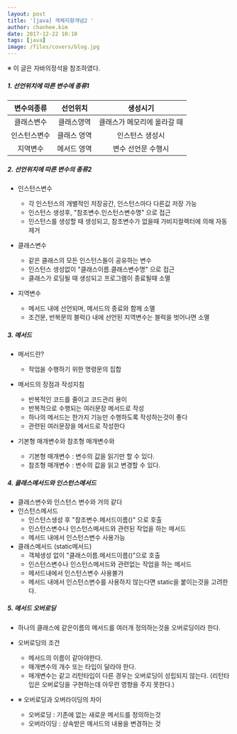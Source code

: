 ```yaml
---
layout: post
title: '[java] 객체지향개념2 '
author: chanhee.kim
date: 2017-12-22 10:10
tags: [java]
image: /files/covers/blog.jpg
---
```


※ 이 글은 자바의정석을 참조하였다.

##### 1. 선언위치에 따른 변수에 종류1

  | 변수의종류 | 선언위치 | 생성시기 |
  |:---:|:---:|:---:|
  |클래스변수|클래스영역|클래스가 메모리에 올라갈 때|
  |인스턴스변수|클래스 영역|인스턴스 생성시|
  |지역변수|메서드 영역|변수 선언문 수행시|

##### 2. 선언위치에 따른 변수의 종류2

 - 인스턴스변수
   - 각 인스턴스의 개별적인 저장공간, 인스턴스마다 다른값 저장 가능
   - 인스턴스 생성후, "참조변수.인스턴스변수명" 으로 접근
   - 인스턴스를 생성할 때 생성되고, 참조변수가 없을때 가비지컬렉터에 의해 자동제거

 - 클래스변수
   - 같은 클래스의 모든 인스턴스들이 공유하는 변수
   - 인스턴스 생성없이 "클래스이름.클래스변수명" 으로 접근
   - 클래스가 로딩될 때 생성되고 프로그램이 종료될때 소멸
 - 지역변수
   - 메서드 내에 선언되며, 메서드의 종료와 함께 소멸
   - 조건문, 반복문의 블럭{} 내에 선언된 지역변수는 블럭을 벗어나면 소멸

##### 3. 메서드

 - 메서드란?
   - 작업을 수행하기 위한 명령문의 집합

 - 메서드의 장점과 작성지침
   - 반복적인 코드를 줄이고 코드관리 용이
   - 반복적으로 수행되는 여러문장 메서드로 작성
   - 하나의 메서드는 한가지 기능만 수행하도록 작성하는것이 좋다
   - 관련된 여러문장을 메서드로 작성한다

 - 기본형 매개변수와 참조형 매개변수와
   - 기본형 매개변수 : 변수의 값을 읽기만 할 수 있다.
   - 참조형 매개변수 : 변수의 값을 읽고 변경할 수 있다.

##### 4. 클래스메서드와 인스턴스메서드

 - 클래스변수와 인스턴스 변수와 거의 같다
 - 인스턴스메서드
   - 인스턴스생성 후 "참조변수.메서드이름()" 으로 호출
   - 인스턴스변수나 인스턴스메서드와 관련된 작업을 하는 메서드
   - 메서드 내에서 인스턴스변수 사용가능
 - 클래스메서드 (static메서드)
   - 객체생성 없이 "클래스이름.메서드이름()"으로 호출
   - 인스턴스변수나 인스턴스메서드와 관련없는 작업을 하는 메서드
   - 메서드내에서 인스턴스변수 사용불가
   - 메서드 내에서 인스턴스변수를 사용하지 않는다면 static을 붙이는것을 고려한다.

##### 5. 메서드 오버로딩

 - 하나의 클래스에 같은이름의 메서드를 여러개 정의하는것을 오버로딩이라 한다.
 - 오버로딩의 조건
   - 메서드의 이름이 같아야한다.
   - 매개변수의 개수 또는 타입이 달라야 한다.
   - 매개변수는 같고 리턴타입이 다른 경우는 오버로딩이 성립되지 않는다. (리턴타입은 오버로딩을 구현하는데 아무런 영향을 주지 못한다.)

 - ※ 오버로딩과 오버라이딩의 차이
   - 오버로딩 : 기존에 없는 새로운 메서드를 정의하는것
   - 오버라이딩 : 상속받은 메서드의 내용을 변경하는 것
